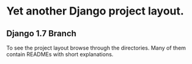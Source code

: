 # Yet another Django project layout.

## Django 1.7 Branch

To see the project layout browse through the directories. Many of them 
contain READMEs with short explanations.
